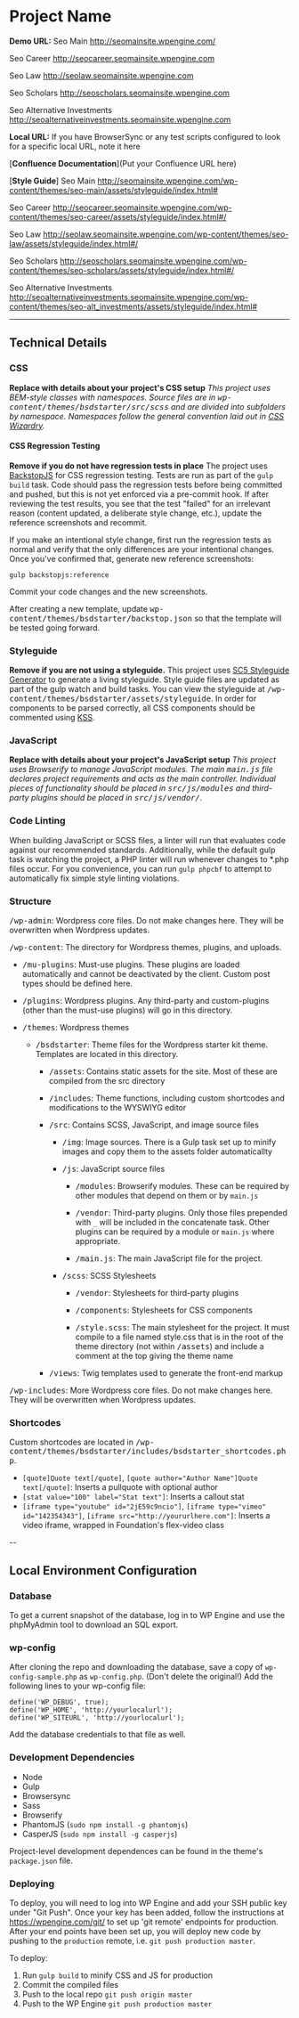 # Project Name

**Demo URL:** 
Seo Main
http://seomainsite.wpengine.com/

Seo Career
http://seocareer.seomainsite.wpengine.com

Seo Law
http://seolaw.seomainsite.wpengine.com

Seo Scholars
http://seoscholars.seomainsite.wpengine.com

Seo Alternative Investments
http://seoalternativeinvestments.seomainsite.wpengine.com

**Local URL:** If you have BrowserSync or any test scripts configured to look for a specific local URL, note it here

[**Confluence Documentation**](Put your Confluence URL here)

[**Style Guide**]
Seo Main
http://seomainsite.wpengine.com/wp-content/themes/seo-main/assets/styleguide/index.html#

Seo Career
http://seocareer.seomainsite.wpengine.com/wp-content/themes/seo-career/assets/styleguide/index.html#/

Seo Law
http://seolaw.seomainsite.wpengine.com/wp-content/themes/seo-law/assets/styleguide/index.html#/

Seo Scholars
http://seoscholars.seomainsite.wpengine.com/wp-content/themes/seo-scholars/assets/styleguide/index.html#/

Seo Alternative Investments
http://seoalternativeinvestments.seomainsite.wpengine.com/wp-content/themes/seo-alt_investments/assets/styleguide/index.html#

---

## Technical Details

### CSS

**Replace with details about your project's CSS setup** *This project uses BEM-style classes with namespaces. Source files are in <kbd>wp-content/themes/bsdstarter/src/scss</kbd> and are divided into subfolders by namespace. Namespaces follow the general convention laid out in [CSS Wizardry](http://csswizardry.com/2015/03/more-transparent-ui-code-with-namespaces/).*

#### CSS Regression Testing

**Remove if you do not have regression tests in place** The project uses [BackstopJS](https://github.com/garris/BackstopJS) for CSS regression testing. Tests are run as part of the `gulp build` task. Code should pass the regression tests before being committed and pushed, but this is not yet enforced via a pre-commit hook. If after reviewing the test results, you see that the test "failed" for an irrelevant reason (content updated, a deliberate style change, etc.), update the reference screenshots and recommit.

If you make an intentional style change, first run the regression tests as normal and verify that the only differences are your intentional changes. Once you've confirmed that, generate new reference screenshots:
```
gulp backstopjs:reference
```
Commit your code changes and the new screenshots.

After creating a new template, update <kbd>wp-content/themes/bsdstarter/backstop.json</kbd> so that the template will be tested going forward.

### Styleguide

**Remove if you are not using a styleguide.** This project uses [SC5 Styleguide Generator](http://styleguide.sc5.io/) to generate a living styleguide. Style guide files are updated as part of the gulp watch and build tasks. You can view the styleguide at <kbd>/wp-content/themes/bsdstarter/assets/styleguide</kbd>. In order for components to be parsed correctly, all CSS components should be commented using [KSS](http://warpspire.com/kss/).

### JavaScript

**Replace with details about your project's JavaScript setup** *This project uses Browserify to manage JavaScript modules. The main <kbd>main.js</kbd> file declares project requirements and acts as the main controller. Individual pieces of functionality should be placed in <kbd>src/js/modules</kbd> and third-party plugins should be placed in <kbd>src/js/vendor/</kbd>.*

### Code Linting

When building JavaScript or SCSS files, a linter will run that evaluates code against our recommended standards. Additionally, while the default gulp task is watching the project, a PHP linter will run whenever changes to *.php files occur. For you convenience, you can run `gulp phpcbf` to attempt to automatically fix simple style linting violations.

### Structure

<kbd>/wp-admin</kbd>: Wordpress core files. Do not make changes here. They will be overwritten when Wordpress updates.

<kbd>/wp-content</kbd>: The directory for Wordpress themes, plugins, and uploads.

- <kbd>/mu-plugins</kbd>: Must-use plugins. These plugins are loaded automatically and cannot be deactivated by the client. Custom post types should be defined here.

- <kbd>/plugins</kbd>: Wordpress plugins. Any third-party and custom-plugins (other than the must-use plugins) will go in this directory.

- <kbd>/themes</kbd>: Wordpress themes

  - <kbd>/bsdstarter</kbd>: Theme files for the Wordpress starter kit theme. Templates are located in this directory.

    - <kbd>/assets</kbd>: Contains static assets for the site. Most of these are compiled from the src directory

    - <kbd>/includes</kbd>: Theme functions, including custom shortcodes and modifications to the WYSWIYG editor

    - <kbd>/src</kbd>: Contains SCSS, JavaScript, and image source files

      - <kbd>/img</kbd>: Image sources. There is a Gulp task set up to minify images and copy them to the assets folder automaticallty

      - <kbd>/js</kbd>: JavaScript source files

        - <kbd>/modules</kbd>: Browserify modules. These can be required by other modules that depend on them or by `main.js`

        - <kbd>/vendor</kbd>: Third-party plugins. Only those files prepended with `_` will be included in the concatenate task. Other plugins can be required by a module or `main.js` where appropriate.

        - <kbd>/main.js</kbd>: The main JavaScript file for the project.

      - <kbd>/scss</kbd>: SCSS Stylesheets

        - <kbd>/vendor</kbd>: Stylesheets for third-party plugins

        - <kbd>/components</kbd>: Stylesheets for CSS components

        - <kbd>/style.scss</kbd>: The main stylesheet for the project. It must compile to a file named style.css that is in the root of the theme directory (not within <kbd>/assets</kbd>) and include a comment at the top giving the theme name

    - <kbd>/views</kbd>: Twig templates used to generate the front-end markup

<kbd>/wp-includes</kbd>: More Wordpress core files. Do not make changes here. They will be overwritten when Wordpress updates.

### Shortcodes
Custom shortcodes are located in <kbd>/wp-content/themes/bsdstarter/includes/bsdstarter_shortcodes.php</kbd>.

- `[quote]Quote text[/quote]`, `[quote author="Author Name"]Quote text[/quote]`: Inserts a pullquote with optional author
- `[stat value="100" label="Stat text"]`: Inserts a callout stat
- `[iframe type="youtube" id="2jE59c9ncio"]`, `[iframe type="vimeo" id="142354343"]`,
`[iframe src="http://yoururlhere.com"]`: Inserts a video iframe, wrapped in Foundation's flex-video class

--

## Local Environment Configuration

### Database
To get a current snapshot of the database, log in to WP Engine and use the phpMyAdmin tool to download an SQL export.

### wp-config
After cloning the repo and downloading the database, save a copy of `wp-config-sample.php` as `wp-config.php`. (Don't delete the original!) Add the following lines to your wp-config file:
```
define('WP_DEBUG', true);
define('WP_HOME', 'http://yourlocalurl');
define('WP_SITEURL', 'http://yourlocalurl');
```
Add the database credentials to that file as well.

### Development Dependencies

- Node
- Gulp
- Browsersync
- Sass
- Browserify
- PhantomJS (`sudo npm install -g phantomjs`)
- CasperJS (`sudo npm install -g casperjs`)

Project-level development dependences can be found in the theme's `package.json` file.

### Deploying
To deploy, you will need to log into WP Engine and add your SSH public key under "Git Push". Once your key has been added, follow the instructions at https://wpengine.com/git/ to set up 'git remote' endpoints for production. After your end points have been set up, you will deploy new code by pushing to the `production` remote, i.e. `git push production master`.

To deploy:

1. Run `gulp build` to minify CSS and JS for production
2. Commit the compiled files
3. Push to the local repo `git push origin master`
4. Push to the WP Engine `git push production master`
